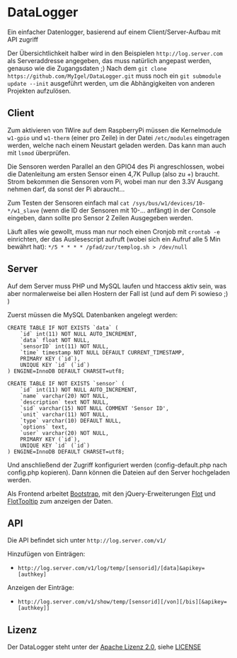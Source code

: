 DataLogger
==========
Ein einfacher Datenlogger, basierend auf einem Client/Server-Aufbau mit API zugriff

Der Übersichtlichkeit halber wird in den Beispielen `http://log.server.com` als Serveraddresse angegeben, das muss natürlich angepast werden, genauso wie die Zugangsdaten ;)
Nach dem `git clone https://github.com/MyIgel/DataLogger.git` muss noch ein `git submodule update --init` ausgeführt werden, um die Abhängigkeiten von anderen Projekten aufzulösen.

Client
------
Zum aktivieren von 1Wire auf dem RaspberryPi müssen die Kernelmodule `w1-gpio` und `w1-therm` (einer pro Zeile) in der Datei `/etc/modules` eingetragen werden, welche nach einem Neustart geladen werden. Das kann man auch mit `lsmod` überprüfen.

Die Sensoren werden Parallel an den GPIO4 des Pi angreschlossen, wobei die Datenleitung am ersten Sensor einen 4,7K Pullup (also zu +) braucht.
Strom bekommen die Sensoren vom Pi, wobei man nur den 3.3V Ausgang nehmen darf, da sonst der Pi abraucht...

Zum Testen der Sensoren einfach mal `cat /sys/bus/w1/devices/10-*/w1_slave` (wenn die ID der Sensoren mit 10-... anfängt) in der Console eingeben, dann sollte pro Sensor 2 Zeilen Ausgegeben werden.

Läuft alles wie gewollt, muss man nur noch einen Cronjob mit `crontab -e` einrichten, der das Auslesescript aufruft (wobei sich ein Aufruf alle 5 Min bewährt hat):
`*/5 * * * * /pfad/zur/templog.sh > /dev/null`

Server
------
Auf dem Server muss PHP und MySQL laufen und htaccess aktiv sein, was aber normalerweise bei allen Hostern der Fall ist (und auf dem Pi sowieso ;) )

Zuerst müssen die MySQL Datenbanken angelegt werden:
```mysql
CREATE TABLE IF NOT EXISTS `data` (
    `id` int(11) NOT NULL AUTO_INCREMENT,
    `data` float NOT NULL,
    `sensorID` int(11) NOT NULL,
    `time` timestamp NOT NULL DEFAULT CURRENT_TIMESTAMP,
    PRIMARY KEY (`id`),
    UNIQUE KEY `id` (`id`)
) ENGINE=InnoDB DEFAULT CHARSET=utf8;
```
```mysql
CREATE TABLE IF NOT EXISTS `sensor` (
    `id` int(11) NOT NULL AUTO_INCREMENT,
    `name` varchar(20) NOT NULL,
    `description` text NOT NULL,
    `sid` varchar(15) NOT NULL COMMENT 'Sensor ID',
    `unit` varchar(11) NOT NULL,
    `type` varchar(10) DEFAULT NULL,
    `options` text,
    `user` varchar(20) NOT NULL,
    PRIMARY KEY (`id`),
    UNIQUE KEY `id` (`id`)
) ENGINE=InnoDB DEFAULT CHARSET=utf8;
```
Und anschließend der Zugriff konfiguriert werden (config-default.php nach config.php kopieren).
Dann können die Dateien auf den Server hochgeladen werden.


Als Frontend arbeitet [Bootstrap](https://github.com/twbs/bootstrap "Twitter Bootstrap"), mit den jQuery-Erweiterungen [Flot](https://github.com/flot/flot) und [FlotTooltip](https://github.com/krzysu/flot.tooltip) zum anzeigen der Daten.


API
------------
Die API befindet sich unter `http://log.server.com/v1/`

Hinzufügen von Einträgen:
* `http://log.server.com/v1/log/temp/[sensorid]/[data]&apikey=[authkey]`

Anzeigen der Einträge:
* `http://log.server.com/v1/show/temp/[sensorid][/von][/bis][&apikey=[authkey]]`


Lizenz
------------
Der DataLogger steht unter der [Apache Lizenz 2.0](http://www.apache.org/licenses/LICENSE-2.0 "Apache License 2.0"), siehe [LICENSE](LICENSE)
